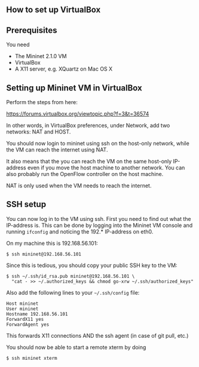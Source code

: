How to set up VirtualBox
------------------------

Prerequisites
-------------

You need

  * The Mininet 2.1.0 VM
  * VirtualBox
  * A X11 server, e.g. XQuartz on Mac OS X

Setting up Mininet VM in VirtualBox
-----------------------------------

Perform the steps from here:

  https://forums.virtualbox.org/viewtopic.php?f=3&t=36574

In other words, in VirtualBox preferences, under Network, add two networks:
NAT and HOST.

You should now login to mininet using ssh on the host-only network, while
the VM can reach the internet using NAT.

It also means that the you can reach the VM on the same host-only IP-address
even if you move the host machine to another network.  You can also probably
run the OpenFlow controller on the host machine.

NAT is only used when the VM needs to reach the internet.

SSH setup
---------

You can now log in to the VM using ssh.  First you need to find out what the
IP-address is.  This can be done by logging into the Mininet VM console and
running `ifconfig` and noticing the 192.* IP-address on eth0.

On my machine this is 192.168.56.101:

    $ ssh mininet@192.168.56.101

Since this is tedious, you should copy your public SSH key to the VM:

    $ ssh ~/.ssh/id_rsa.pub mininet@192.168.56.101 \
      "cat - >> ~/.authorized_keys && chmod go-xrw ~/.ssh/authorized_keys"

Also add the following lines to your `~/.ssh/config` file:

    Host mininet
    User mininet
    Hostname 192.168.56.101
    ForwardX11 yes
    ForwardAgent yes

This forwards X11 connections AND the ssh agent (in case of git pull, etc.)

You should now be able to start a remote xterm by doing

    $ ssh mininet xterm

